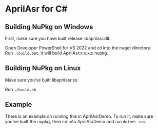 # AprilAsr for C#

## Building NuPkg on Windows

First, make sure you have built release libaprilasr.dll.

Open Developer PowerShell for VS 2022 and cd into the nuget directory. Run `.\build.bat`. It will build AprilAsr.x.x.x.x.nupkg.


## Building NuPkg on Linux

Make sure you've built libaprilasr.so.

Run `./build.sh`


## Example

There is an example on running this in AprilAsrDemo. To run it, make sure you've built the nupkg, then cd into AprilAsrDemo and run `dotnet run`.